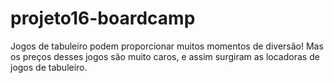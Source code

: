 # projeto16-boardcamp
Jogos de tabuleiro podem proporcionar muitos momentos de diversão! Mas os preços desses jogos são muito caros, e assim surgiram as locadoras de jogos de tabuleiro.
